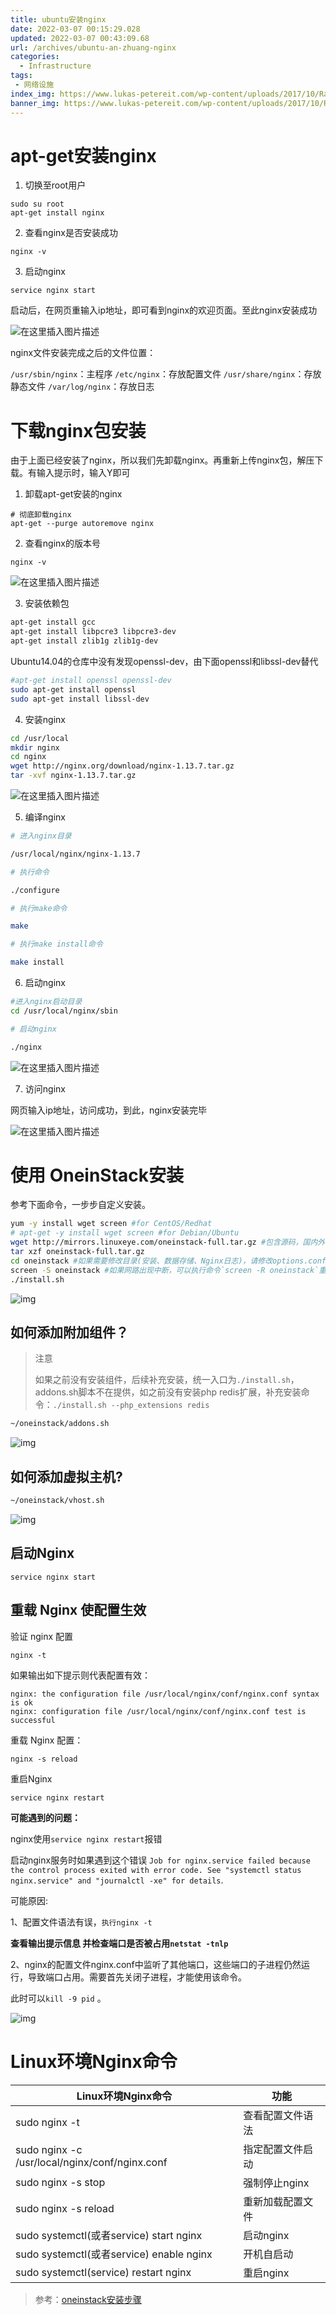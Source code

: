 ```yaml
---
title: ubuntu安装nginx
date: 2022-03-07 00:15:29.028
updated: 2022-03-07 00:43:09.68
url: /archives/ubuntu-an-zhuang-nginx
categories: 
  - Infrastructure
tags: 
 - 网络设施
index_img: https://www.lukas-petereit.com/wp-content/uploads/2017/10/Rakotzbr%C3%BCcke-Bridge-Rakotz-Kromlau-Lake-Sun-Sunrise-Landscape-Reflection-Germany-Saxony-Travel-Photography-Nature-Photo-Spreewald-2.jpg
banner_img: https://www.lukas-petereit.com/wp-content/uploads/2017/10/Rakotzbr%C3%BCcke-Bridge-Rakotz-Kromlau-Lake-Sun-Sunrise-Landscape-Reflection-Germany-Saxony-Travel-Photography-Nature-Photo-Spreewald-2.jpg
---
```


# apt-get安装nginx

1. 切换至root用户

```
sudo su root
apt-get install nginx
```

2. 查看nginx是否安装成功

```
nginx -v
```


3. 启动nginx

```
service nginx start
```

启动后，在网页重输入ip地址，即可看到nginx的欢迎页面。至此nginx安装成功

![在这里插入图片描述](https://img-blog.csdnimg.cn/20181031203230618.png?x-oss-process=image/watermark,type_ZmFuZ3poZW5naGVpdGk,shadow_10,text_aHR0cHM6Ly9ibG9nLmNzZG4ubmV0L3FxXzIzODMyMzEz,size_16,color_FFFFFF,t_70)


nginx文件安装完成之后的文件位置：

`/usr/sbin/nginx`：主程序
`/etc/nginx`：存放配置文件
`/usr/share/nginx`：存放静态文件
`/var/log/nginx`：存放日志

# 下载nginx包安装

由于上面已经安装了nginx，所以我们先卸载nginx。再重新上传nginx包，解压下载。有输入提示时，输入Y即可

1. 卸载apt-get安装的nginx

```
# 彻底卸载nginx
apt-get --purge autoremove nginx
```

2. 查看nginx的版本号
```
nginx -v
```


![在这里插入图片描述](https://img-blog.csdnimg.cn/20181031203843950.png)


3. 安装依赖包

```bash
apt-get install gcc
apt-get install libpcre3 libpcre3-dev
apt-get install zlib1g zlib1g-dev
```

Ubuntu14.04的仓库中没有发现openssl-dev，由下面openssl和libssl-dev替代

```bash
#apt-get install openssl openssl-dev
sudo apt-get install openssl 
sudo apt-get install libssl-dev
```

4. 安装nginx

```bash
cd /usr/local
mkdir nginx
cd nginx
wget http://nginx.org/download/nginx-1.13.7.tar.gz
tar -xvf nginx-1.13.7.tar.gz 
```


![在这里插入图片描述](https://img-blog.csdnimg.cn/20181031205721673.png?x-oss-process=image/watermark,type_ZmFuZ3poZW5naGVpdGk,shadow_10,text_aHR0cHM6Ly9ibG9nLmNzZG4ubmV0L3FxXzIzODMyMzEz,size_16,color_FFFFFF,t_70)

5. 编译nginx

```bash
# 进入nginx目录

/usr/local/nginx/nginx-1.13.7

# 执行命令

./configure

# 执行make命令

make

# 执行make install命令

make install
```

6. 启动nginx

```bash
#进入nginx启动目录
cd /usr/local/nginx/sbin

# 启动nginx

./nginx
```


![在这里插入图片描述](https://img-blog.csdnimg.cn/20181031210133487.png?x-oss-process=image/watermark,type_ZmFuZ3poZW5naGVpdGk,shadow_10,text_aHR0cHM6Ly9ibG9nLmNzZG4ubmV0L3FxXzIzODMyMzEz,size_16,color_FFFFFF,t_70)

7. 访问nginx

网页输入ip地址，访问成功，到此，nginx安装完毕

![在这里插入图片描述](https://img-blog.csdnimg.cn/2018103121025275.png?x-oss-process=image/watermark,type_ZmFuZ3poZW5naGVpdGk,shadow_10,text_aHR0cHM6Ly9ibG9nLmNzZG4ubmV0L3FxXzIzODMyMzEz,size_16,color_FFFFFF,t_70)

# 使用 OneinStack安装

参考下面命令，一步步自定义安装。

```bash
yum -y install wget screen #for CentOS/Redhat
# apt-get -y install wget screen #for Debian/Ubuntu
wget http://mirrors.linuxeye.com/oneinstack-full.tar.gz #包含源码，国内外均可下载
tar xzf oneinstack-full.tar.gz
cd oneinstack #如果需要修改目录(安装、数据存储、Nginx日志)，请修改options.conf文件
screen -S oneinstack #如果网路出现中断，可以执行命令`screen -R oneinstack`重新连接安装窗口
./install.sh
```

![img](https://static.oneinstack.com/images/install.png)

## 如何添加附加组件？

> 注意
>
> 如果之前没有安装组件，后续补充安装，统一入口为`./install.sh`，addons.sh脚本不在提供，如之前没有安装php redis扩展，补充安装命令：`./install.sh --php_extensions redis`

```bash
~/oneinstack/addons.sh
```

![img](https://static.oneinstack.com/images/addons.png)

## 如何添加虚拟主机?

```bash
~/oneinstack/vhost.sh
```

![img](https://static.oneinstack.com/images/vhost.png)

## 启动Nginx

```
service nginx start
```

## 重载 Nginx 使配置生效

验证 nginx 配置

```
nginx -t
```

如果输出如下提示则代表配置有效：
```
nginx: the configuration file /usr/local/nginx/conf/nginx.conf syntax is ok
nginx: configuration file /usr/local/nginx/conf/nginx.conf test is successful
```

重载 Nginx 配置：

```
nginx -s reload
```

重启Nginx
```
service nginx restart
```

**可能遇到的问题：**

nginx使用`service nginx restart`报错

启动nginx服务时如果遇到这个错误 `Job for nginx.service failed because the control process exited with error code. See "systemctl status nginx.service" and "journalctl -xe" for details`.

可能原因:

1、配置文件语法有误，`执行nginx -t`

**查看输出提示信息 并检查端口是否被占用`netstat -tnlp`**

2、nginx的配置文件nginx.conf中监听了其他端口，这些端口的子进程仍然运行，导致端口占用。需要首先关闭子进程，才能使用该命令。

此时可以`kill -9 pid` 。

![img](https://img-blog.csdnimg.cn/20210425123334652.png?x-oss-process=image/watermark,type_ZmFuZ3poZW5naGVpdGk,shadow_10,text_aHR0cHM6Ly9ibG9nLmNzZG4ubmV0L3NlZV9feW91X19hZ2Fpbg==,size_16,color_FFFFFF,t_70)

# Linux环境Nginx命令

| **Linux环境Nginx命令**                         | **功能**         |
| ---------------------------------------------- | ---------------- |
| sudo nginx -t                                  | 查看配置文件语法 |
| sudo nginx -c /usr/local/nginx/conf/nginx.conf | 指定配置文件启动 |
| sudo nginx -s stop                             | 强制停止nginx    |
| sudo nginx -s reload                           | 重新加载配置文件 |
| sudo systemctl(或者service) start nginx        | 启动nginx        |
| sudo systemctl(或者service) enable nginx       | 开机自启动       |
| sudo systemctl(service) restart nginx          | 重启nginx        |


> 参考：[oneinstack安装步骤](https://oneinstack.com/install/)

